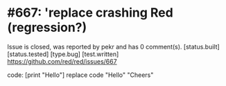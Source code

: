 
#667: 'replace crashing Red (regression?)
================================================================================
Issue is closed, was reported by pekr and has 0 comment(s).
[status.built] [status.tested] [type.bug] [test.written]
<https://github.com/red/red/issues/667>

code: [print "Hello"]
replace code "Hello" "Cheers"



